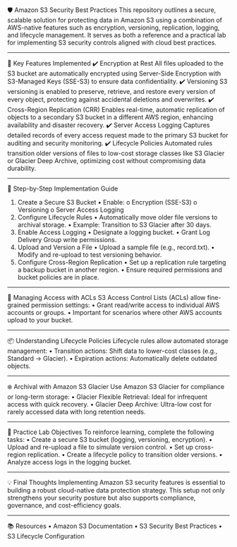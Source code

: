 🛡️ Amazon S3 Security Best Practices
This repository outlines a secure, scalable solution for protecting data in Amazon S3 using a combination of AWS-native features such as encryption, versioning, replication, logging, and lifecycle management. It serves as both a reference and a practical lab for implementing S3 security controls aligned with cloud best practices.
________________________________________
🔐 Key Features Implemented
✔️ Encryption at Rest
All files uploaded to the S3 bucket are automatically encrypted using Server-Side Encryption with S3-Managed Keys (SSE-S3) to ensure data confidentiality.
✔️ Versioning
S3 versioning is enabled to preserve, retrieve, and restore every version of every object, protecting against accidental deletions and overwrites.
✔️ Cross-Region Replication (CRR)
Enables real-time, automatic replication of objects to a secondary S3 bucket in a different AWS region, enhancing availability and disaster recovery.
✔️ Server Access Logging
Captures detailed records of every access request made to the primary S3 bucket for auditing and security monitoring.
✔️ Lifecycle Policies
Automated rules transition older versions of files to low-cost storage classes like S3 Glacier or Glacier Deep Archive, optimizing cost without compromising data durability.
________________________________________
📁 Step-by-Step Implementation Guide
1. Create a Secure S3 Bucket
•	Enable:
o	Encryption (SSE-S3)
o	Versioning
o	Server Access Logging
2. Configure Lifecycle Rules
•	Automatically move older file versions to archival storage.
•	Example: Transition to S3 Glacier after 30 days.
3. Enable Access Logging
•	Designate a logging bucket.
•	Grant Log Delivery Group write permissions.
4. Upload and Version a File
•	Upload a sample file (e.g., record.txt).
•	Modify and re-upload to test versioning behavior.
5. Configure Cross-Region Replication
•	Set up a replication rule targeting a backup bucket in another region.
•	Ensure required permissions and bucket policies are in place.
________________________________________
🔧 Managing Access with ACLs
S3 Access Control Lists (ACLs) allow fine-grained permission settings:
•	Grant read/write access to individual AWS accounts or groups.
•	Important for scenarios where other AWS accounts upload to your bucket.
________________________________________
📦 Understanding Lifecycle Policies
Lifecycle rules allow automated storage management:
•	Transition actions: Shift data to lower-cost classes (e.g., Standard → Glacier).
•	Expiration actions: Automatically delete outdated objects.
________________________________________
❄️ Archival with Amazon S3 Glacier
Use Amazon S3 Glacier for compliance or long-term storage:
•	Glacier Flexible Retrieval: Ideal for infrequent access with quick recovery.
•	Glacier Deep Archive: Ultra-low cost for rarely accessed data with long retention needs.
________________________________________
🧪 Practice Lab Objectives
To reinforce learning, complete the following tasks:
•	Create a secure S3 bucket (logging, versioning, encryption).
•	Upload and re-upload a file to simulate version control.
•	Set up cross-region replication.
•	Create a lifecycle policy to transition older versions.
•	Analyze access logs in the logging bucket.
________________________________________
💡 Final Thoughts
Implementing Amazon S3 security features is essential to building a robust cloud-native data protection strategy. This setup not only strengthens your security posture but also supports compliance, governance, and cost-efficiency goals.
________________________________________
📚 Resources
•	Amazon S3 Documentation
•	S3 Security Best Practices
•	S3 Lifecycle Configuration

